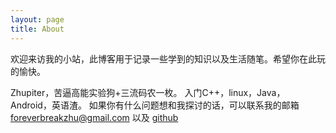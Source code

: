 ```yaml
---
layout: page
title: About
---
```




欢迎来访我的小站，此博客用于记录一些学到的知识以及生活随笔。希望你在此玩的愉快。

Zhupiter，苦逼高能实验狗+三流码农一枚。
入门C++，linux，Java，Android，英语渣。
如果你有什么问题想和我探讨的话，可以联系我的邮箱 <a href="mailto:foreverbreakzhu@gmail.com">foreverbreakzhu@gmail.com</a> 以及 <a href="https://github.com/shadowlance">github</a>
